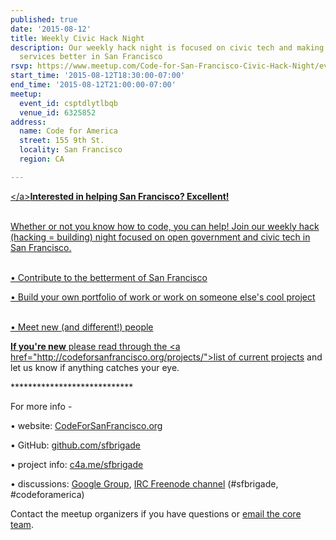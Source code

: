 ```yaml
---
published: true
date: '2015-08-12'
title: Weekly Civic Hack Night
description: Our weekly hack night is focused on civic tech and making government
  services better in San Francisco
rsvp: https://www.meetup.com/Code-for-San-Francisco-Civic-Hack-Night/events/224332287/
start_time: '2015-08-12T18:30:00-07:00'
end_time: '2015-08-12T21:00:00-07:00'
meetup:
  event_id: csptdlytlbqb
  venue_id: 6325852
address:
  name: Code for America
  street: 155 9th St.
  locality: San Francisco
  region: CA

---
```

<!-- imported via scripts/generate-events-from-meetup -->
<p><a href="http://venturebeat.com/2013/05/16/homeless-to-hacker-how-the-maker-movement-changed-one-mans-life/">&lt;/a&gt;<b>Interested in helping San Francisco? Excellent! </b></p> <p><br/>Whether or not you know how to code, you can help! Join our weekly hack (hacking = building) night focused on open government and civic tech in San Francisco.</p> <p><br/>• Contribute to the betterment of San Francisco</p> <p>• Build your own portfolio of work or work on someone else's cool project</p> <p><br/>• Meet new (and different!) people</p> <p><b>If you're new</b> please read through the &lt;a href="http://codeforsanfrancisco.org/projects/"&gt;list of current projects</a> and let us know if anything catches your eye.</p> <p>****************************</p> <p>


For more info -</p> <p>


• website: <a href="http://www.codeforsanfrancisco.org">CodeForSanFrancisco.org</a></p> <p>

• GitHub: <a href="https://www.github.com/sfbrigade">github.com/sfbrigade</a></p> <p>

• project info: <a href="http://c4a.me/sfbrigade">c4a.me/sfbrigade</a></p> <p>

• discussions: <a href="https://groups.google.com/forum/#!forum/code-for-san-francisco">Google Group</a>, <a href="http://webchat.freenode.net/">IRC Freenode channel</a> (#sfbrigade, #codeforamerica)</p> <p>


Contact the meetup organizers if you have questions or <a href="mailto:[masked]">email the core team</a>.</p> 
